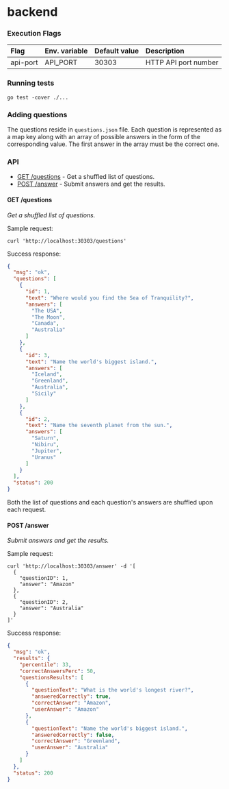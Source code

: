 # backend

### <a name="execution_flags"></a>Execution Flags

|Flag|Env. variable|Default value|Description|
|:----|:----|:---|:---|
|api-port|API_PORT|30303|HTTP API port number|

### Running tests

`go test -cover ./...`

### Adding questions

The questions reside in `questions.json` file. Each question is represented as a map key along with an array of possible answers in the form of the corresponding value. The first answer in the array must be the correct one.

### API

* [GET /questions](#get_questions) - Get a shuffled list of questions.
* [POST /answer](#post_answer) - Submit answers and get the results.

#### <a name="get_questions"></a>GET /questions

*Get a shuffled list of questions.*

Sample request:

```
curl 'http://localhost:30303/questions'
```

Success response:

```json
{
  "msg": "ok",
  "questions": [
    {
      "id": 1,
      "text": "Where would you find the Sea of Tranquility?",
      "answers": [
        "The USA",
        "The Moon",
        "Canada",
        "Australia"
      ]
    },
    {
      "id": 3,
      "text": "Name the world's biggest island.",
      "answers": [
        "Iceland",
        "Greenland",
        "Australia",
        "Sicily"
      ]
    },
    {
      "id": 2,
      "text": "Name the seventh planet from the sun.",
      "answers": [
        "Saturn",
        "Nibiru",
        "Jupiter",
        "Uranus"
      ]
    }
  ],
  "status": 200
}
```

Both the list of questions and each question's answers are shuffled upon each request.

#### <a name="post_answer"></a>POST /answer

*Submit answers and get the results.*

Sample request:

```
curl 'http://localhost:30303/answer' -d '[
  {
    "questionID": 1,
    "answer": "Amazon"
  },
  {
    "questionID": 2,
    "answer": "Australia"
  }
]'
```

Success response:

```json
{
  "msg": "ok",
  "results": {
    "percentile": 33,
    "correctAnswersPerc": 50,
    "questionsResults": [
      {
        "questionText": "What is the world's longest river?",
        "answeredCorrectly": true,
        "correctAnswer": "Amazon",
        "userAnswer": "Amazon"
      },
      {
        "questionText": "Name the world's biggest island.",
        "answeredCorrectly": false,
        "correctAnswer": "Greenland",
        "userAnswer": "Australia"
      }
    ]
  },
  "status": 200
}
```